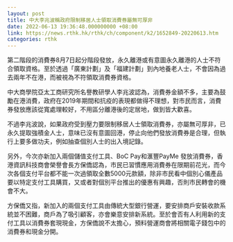 ```yaml
---
layout: post
title: 中大李兆波稱政府限制移居人士領取消費券屬無可厚非
date: 2022-06-13 19:36:48.000000000 +08:00
link: https://news.rthk.hk/rthk/ch/component/k2/1652849-20220613.htm
categories: rthk
---
```


第二階段的消費券8月7日起分階段發放，永久離港或有意圖永久離港的人士不符合領取資格。至於透過「廣東計劃」及「福建計劃」到內地養老人士，不會因為過去兩年不在港，而被視為不符領取消費券資格。

中大商學院亞太工商研究所名譽教研學人李兆波認為，消費券金額不多，主要為鼓勵在港消費，政府在2019年期間和抗疫的表現都做得不理想，對市民而言，消費券發放應該從寬處理較好，不用區分離港後的定居地，做到皆大歡喜。

不過李兆波說，如果政府受到壓力要限制移居人士領取消費券，亦屬無可厚非，已永久提取強積金人士，意味已沒有意圖回港，停止向他們發放消費券是合理，但執行上要多做功夫，例如抽查個別人士的出入境記錄。

另外，今次亦新加入兩個儲值支付工具、BoC Pay和滙豐PayMe 發放消費券，香港資訊科技商會榮譽會長方保僑認為，市民已習慣應用消費券在限期前花光，而今次各個支付平台都不能一次過領取全數5000元款額，除非市民看中個別心儀產品要以特定支付工具購買，又或者對個別平台推出的優惠有興趣，否則市民轉會的機會不大。

方保僑又指，新加入的兩個支付工具由傳統大型銀行營運，要安排商戶安裝收款系統並不困難，商戶為了吸引顧客，亦會樂意安排新系統。至於會否有人利用新的支付工具以消費券套現現金，方保僑說不太擔心，預料營運商會將相關電子錢包中的消費券和現金分開。
